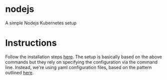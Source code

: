 # nodejs
A simple Nodejs Kubernetes setup

# Instructions
Follow the installation steps [here](https://kubernetes.io/docs/tutorials/stateless-application/hello-minikube/).  The setup is basically based on the above commands but they rely on specifying the configuration via the command line.  Instead, we're using yaml configuration files, based on the pattern outlined [here](https://kubernetes.io/docs/concepts/workloads/controllers/deployment/).
